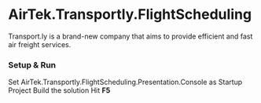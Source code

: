 # AirTek.Transportly.FlightScheduling

Transport.ly is a brand-new company that aims to provide efficient and fast air freight services.

### Setup & Run
Set AirTek.Transportly.FlightScheduling.Presentation.Console as Startup Project
Build the solution
Hit **F5** 
